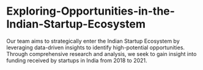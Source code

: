 # Exploring-Opportunities-in-the-Indian-Startup-Ecosystem
Our team aims to strategically enter the Indian Startup Ecosystem by leveraging data-driven insights to identify high-potential opportunities. Through comprehensive research and analysis, we seek to gain insight into funding received by startups in India from 2018 to 2021.
 
